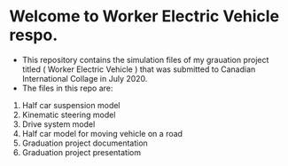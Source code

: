 Welcome to Worker Electric Vehicle respo.
===========================================
- This repository contains the simulation files of my grauation project titled ( Worker Electric Vehicle ) that was submitted to Canadian International Collage in July 2020.
- The files in this repo are:
1. Half car suspension model
2. Kinematic steering model
3. Drive system model
4. Half car model for moving vehicle on a road
5. Graduation project documentation
6. Graduation project presentatiom
